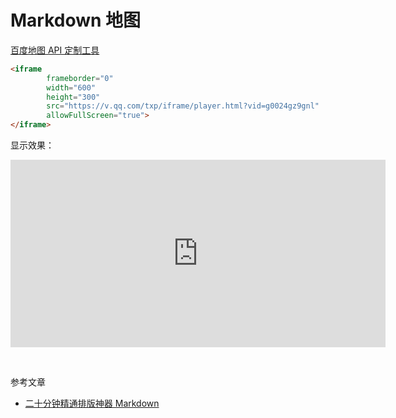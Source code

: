 # Markdown 地图

[百度地图 API 定制工具](http://api.map.baidu.com/lbsapi/creatmap/index.html)

```markdown
<iframe 
        frameborder="0" 
        width="600" 
        height="300" 
        src="https://v.qq.com/txp/iframe/player.html?vid=g0024gz9gnl" 
        allowFullScreen="true">
</iframe>
```

显示效果：

<iframe
        frameborder="0"
        width="600"
        height="300"
        src="https://v.qq.com/txp/iframe/player.html?vid=g0024gz9gnl"
        allowFullScreen="true">
</iframe>

​

参考文章

- [二十分钟精通排版神器 Markdown](https://www.jianshu.com/p/4475b9d8810f)
